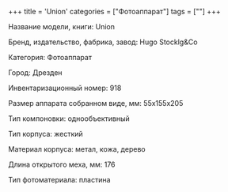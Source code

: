+++
title = 'Union'
categories = ["Фотоаппарат"]
tags = [""]
+++

Название модели, книги: Union

Бренд, издательство, фабрика, завод: Hugo Stocklg&Co

Категория: Фотоаппарат

Город: Дрезден

Инвентаризационный номер: 918

Размер аппарата  собранном виде, мм: 55х155х205

Тип компоновки: однообъективный

Тип корпуса: жесткий

Материал корпуса: метал, кожа, дерево

Длина открытого меха, мм: 176

Тип фотоматериала: пластина

